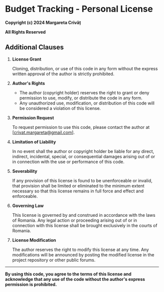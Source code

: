 # Budget Tracking - Personal License

**Copyright (c) 2024 Margareta Crivăț**


**All Rights Reserved** 

## Additional Clauses

1. **License Grant**

    Cloning, distribution, or use of this code in any form without the express written approval of the author is strictly 
    prohibited. 

2. **Author's Rights**

   - The author (copyright holder) reserves the right to grant or deny permission to use, modify, or distribute the code 
   in any form. 
   - Any unauthorized use, modification, or distribution of this code will be considered a violation of this license. 

3. **Permission Request**

    To request permission to use this code, please contact the author at [crivat.margareta@gmail.com].

4. **Limitation of Liability**

    In no event shall the author or copyright holder be liable for any direct, indirect, incidental, special, or 
    consequential damages arising out of or in connection with the use or performance of this code. 

5. **Severability**

    If any provision of this license is found to be unenforceable or invalid, that provision shall be limited or eliminated 
    to the minimum extent necessary so that this license remains in full force and effect and enforceable.

6. **Governing Law**

    This license is governed by and construed in accordance with the laws of Romania. Any legal action or proceeding arising 
    out of or in connection with this license shall be brought exclusively in the courts of Romania. 

7. **License Modification**

    The author reserves the right to modify this license at any time. Any modifications will be announced by posting the 
    modified license in the project repository or other public forums. 

---

**By using this code, you agree to the terms of this license and acknowledge that any use of the code without the 
author's express permission is prohibited.**
